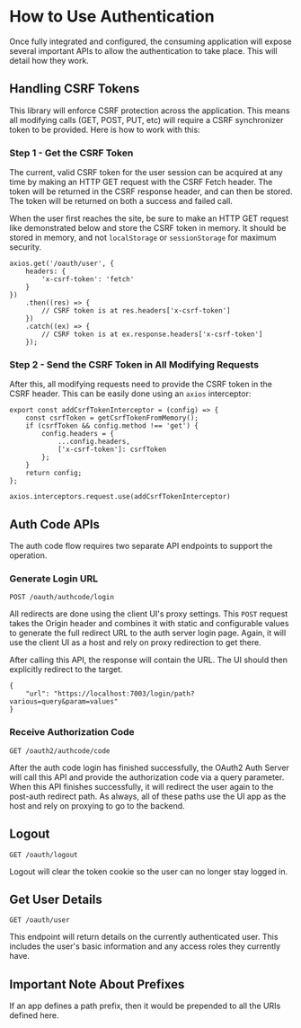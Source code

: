 # How to Use Authentication

Once fully integrated and configured, the consuming application will expose several important APIs to allow the authentication to take place. This will detail how they work.

## Handling CSRF Tokens

This library will enforce CSRF protection across the application. This means all modifying calls (GET, POST, PUT, etc) will require a CSRF synchronizer token to be provided. Here is how to work with this:

### Step 1 - Get the CSRF Token

The current, valid CSRF token for the user session can be acquired at any time by making an HTTP GET request with the CSRF Fetch header. The token will be returned in the CSRF response header, and can then be stored. The token will be returned on both a success and failed call.

When the user first reaches the site, be sure to make an HTTP GET request like demonstrated below and store the CSRF token in memory. It should be stored in memory, and not `localStorage` or `sessionStorage` for maximum security.

```
axios.get('/oauth/user', {
    headers: {
        'x-csrf-token': 'fetch'
    }
})
    .then((res) => {
        // CSRF token is at res.headers['x-csrf-token']
    })
    .catch((ex) => {
        // CSRF token is at ex.response.headers['x-csrf-token']
    });
```

### Step 2 - Send the CSRF Token in All Modifying Requests

After this, all modifying requests need to provide the CSRF token in the CSRF header. This can be easily done using an `axios` interceptor:

```
export const addCsrfTokenInterceptor = (config) => {
    const csrfToken = getCsrfTokenFromMemory();
    if (csrfToken && config.method !== 'get') {
        config.headers = {
            ...config.headers,
            ['x-csrf-token']: csrfToken
        };
    }
    return config;
};

axios.interceptors.request.use(addCsrfTokenInterceptor)
```

## Auth Code APIs

The auth code flow requires two separate API endpoints to support the operation.

### Generate Login URL

```
POST /oauth/authcode/login
```

All redirects are done using the client UI's proxy settings. This `POST` request takes the Origin header and combines it with static and configurable values to generate the full redirect URL to the auth server login page. Again, it will use the client UI as a host and rely on proxy redirection to get there.

After calling this API, the response will contain the URL. The UI should then explicitly redirect to the target.

```
{
    "url": "https://localhost:7003/login/path?various=query&param=values"
}
```

### Receive Authorization Code

```
GET /oauth2/authcode/code
```

After the auth code login has finished successfully, the OAuth2 Auth Server will call this API and provide the authorization code via a query parameter. When this API finishes successfully, it will redirect the user again to the post-auth redirect path. As always, all of these paths use the UI app as the host and rely on proxying to go to the backend.

## Logout

```
GET /oauth/logout
```

Logout will clear the token cookie so the user can no longer stay logged in.

## Get User Details

```
GET /oauth/user
```

This endpoint will return details on the currently authenticated user. This includes the user's basic information and any access roles they currently have.

## Important Note About Prefixes

If an app defines a path prefix, then it would be prepended to all the URIs defined here.